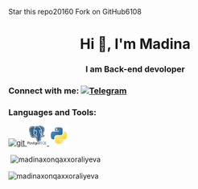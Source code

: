 Star this repo20160
Fork on GitHub6108
<h1 align="center">Hi 👋, I'm Madina</h1>
<h3 align="center">I am Back-end devoloper</h3>

<h3 align="left">Connect with me:
  
<a href="https://t.me/@Dilshodovna_7881" target="_blank">
  <img src="https://img.shields.io/badge/Telegram-2CA5E0?style=for-the-badge&logo=telegram&logoColor=white" alt="Telegram">
</a> 
</h3>
<p align="left">
</p>

<h3 align="left">Languages and Tools:</h3>
<p align="left"> <a href="https://git-scm.com/" target="_blank" rel="noreferrer"> <img src="https://www.vectorlogo.zone/logos/git-scm/git-scm-icon.svg" alt="git" width="40" height="40"/> </a> <a href="https://www.postgresql.org" target="_blank" rel="noreferrer"> <img src="https://raw.githubusercontent.com/devicons/devicon/master/icons/postgresql/postgresql-original-wordmark.svg" alt="postgresql" width="40" height="40"/> </a> <a href="https://www.python.org" target="_blank" rel="noreferrer"> <img src="https://raw.githubusercontent.com/devicons/devicon/master/icons/python/python-original.svg" alt="python" width="40" height="40"/> </a> </p>

<p>&nbsp;<img align="center" src="https://github-readme-stats.vercel.app/api?username=madinaxonqaxxoraliyeva&show_icons=true&locale=en" alt="madinaxonqaxxoraliyeva" /></p>

<p><img align="center" src="https://github-readme-streak-stats.herokuapp.com/?user=madinaxonqaxxoraliyeva&" alt="madinaxonqaxxoraliyeva" /></p
